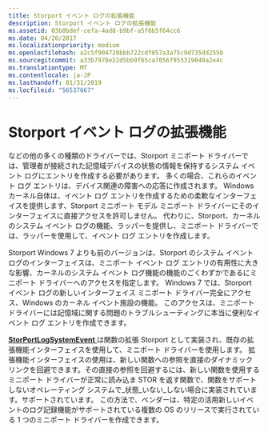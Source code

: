 ```yaml
---
title: Storport イベント ログの拡張機能
description: Storport イベント ログの拡張機能
ms.assetid: 03b0bdef-cefa-4ad8-b9bf-a5f6b5f64cc6
ms.date: 04/20/2017
ms.localizationpriority: medium
ms.openlocfilehash: a2c5f904720bbb722cdf057a3a75c9d735dd255b
ms.sourcegitcommit: a33b7978e22d5bb9f65ca7056f955319049a2e4c
ms.translationtype: MT
ms.contentlocale: ja-JP
ms.lasthandoff: 01/31/2019
ms.locfileid: "56537667"
---
```

# <a name="storport-event-log-extensions"></a>Storport イベント ログの拡張機能


などの他の多くの種類のドライバーでは、Storport ミニポート ドライバーでは、管理者が接続された記憶域デバイスの状態の情報を保持するシステム イベント ログにエントリを作成する必要があります。 多くの場合、これらのイベント ログ エントリは、デバイス関連の障害への応答に作成されます。 Windows カーネル自体は、イベント ログ エントリを作成するための柔軟なインターフェイスを提供します、Storport ミニポート モデル ミニポート ドライバーにそのインターフェイスに直接アクセスを許可しません。 代わりに、Storport、カーネルのシステム イベント ログの機能、ラッパーを提供し、ミニポート ドライバーでは、ラッパーを使用して、イベント ログ エントリを作成します。

Storport Windows 7 よりも前のバージョンは、Storport のシステム イベント ログのインターフェイスは、ミニポート イベント ログ エントリの有用性に大きな影響、カーネルのシステム イベント ログ機能の機能のごくわずかであるにミニポート ドライバーへのアクセスを指定します。 Windows 7 では、Storport イベント ログの新しいインターフェイス ミニポート ドライバー完全にアクセス、Windows のカーネル イベント施設の機能。 このアクセスは、ミニポート ドライバーには記憶域に関する問題のトラブルシューティングに本当に便利なイベント ログ エントリを作成できます。

[**StorPortLogSystemEvent** ](https://msdn.microsoft.com/library/windows/hardware/ff567428)は関数の拡張 Storport として実装され、既存の拡張機能インターフェイスを使用して、ミニポート ドライバーを使用します。 拡張機能インターフェイスの使用は、新しい関数への参照を直接のダイナミック リンクを回避できます。その直接の参照を回避するには、新しい関数を使用するミニポート ドライバーが正常に読み込ま STOR を返す関数で、関数をサポートしないオペレーティング システムで\_状態\_いない\_しない場合に実装されています。サポートされています。 この方法で、ベンダーは、特定の活用新しいイベントのログ記録機能がサポートされている複数の OS のリリースで実行されている 1 つのミニポート ドライバーを作成できます。

 

 




